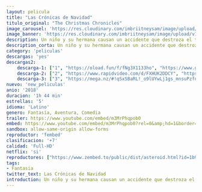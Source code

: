 ```yaml
---
layout: pelicula
title: "Las Crónicas de Navidad"
titulo_original: "The Christmas Chronicles"
image_carousel: 'https://res.cloudinary.com/imbriitneysam/image/upload/v1543977003/cronicas-poster-min.jpg'
image_banner: 'https://res.cloudinary.com/imbriitneysam/image/upload/v1543977005/navidad-banner-min.jpg'
description: Un niño y su hermana causan un accidente que destroza el trineo, así que deberán trabajar toda la noche para salvar la Navidad con la ayuda del mismísimo Santa.
description_corta: Un niño y su hermana causan un accidente que destroza el trineo, así que deberán trabajar toda la noche para salvar la Navidad con la ayuda del mismísimo Santa.
category: 'peliculas'
descargas: 'yes'
descargas2:
    descarga-1: ["1", "https://oload.fun/f/fNg3X1133ho", "https://www.google.com/s2/favicons?domain=openload.co","OpenLoad","https://res.cloudinary.com/imbriitneysam/image/upload/v1541473684/mexico.png", "Latino", "Full HD"]
    descarga-2: ["2", "https://www.rapidvideo.com/d/FXHUK2DDCY", "https://www.google.com/s2/favicons?domain=www.rapidvideo.com","RapidVideo","https://res.cloudinary.com/imbriitneysam/image/upload/v1541473684/mexico.png", "Latino", "Full HD"]
    descarga-3: ["3", "https://mega.nz/#!qSxSBaRL!_o9lUYwLj1gs_mnsuPzfnUw2Uel9tZxGJh0JW8j256Y", "https://www.google.com/s2/favicons?domain=mega.nz","Mega","https://res.cloudinary.com/imbriitneysam/image/upload/v1541473684/mexico.png", "Latino", "Full HD"]
nuevo: 'new_peliculas'
anio: '2018'
duracion: '1h 44 min'
estrellas: '5'
idioma: 'Latino'
genero: Fantasía, Aventura, Comedia
trailer: https://www.youtube.com/embed/m3MrPhqpob0
embed: https://www.youtube.com/embed/m3MrPhqpob0?rel=0&amp;hd=1&border=0&wmode=opaque&enablejsapi=1&modestbranding=1&controls=1&showinfo=1
sandbox: allow-same-origin allow-forms
reproductor: 'fembed'
clasificacion: '+7'
calidad: 'Full-HD'
netflix: 'si'
reproductores: ["https://www.zembed.to/public/dist/asteroid.html?id=1b9a8be6dfd10151463cc603f3497585&title=The%20Christmas%20Chronicles"]
tags:
- Fantasia
twitter_text: Las Crónicas de Navidad
introduction: Un niño y su hermana causan un accidente que destroza el trineo, así que deberán trabajar toda la noche para salvar la Navidad con la ayuda del mismísimo Santa.
---
```












